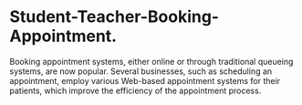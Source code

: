 # Student-Teacher-Booking-Appointment.
Booking appointment systems, either online or through traditional queueing systems, are now popular. Several businesses, such as scheduling an appointment, employ various Web-based appointment systems for their patients, which improve the efficiency of the appointment process.
